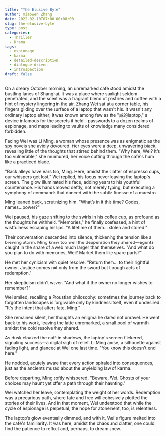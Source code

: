 ```yaml
---
title: "The Elusive Byte"
author: Xiaowen Zhang
date: 2022-02-10T07:00:00+08:00
slug: the-elusive-byte
type: post
categories:
  - Thriller
  - Drama
tags:
  - espionage
  - karma
  - detailed-description
  - dialogue-driven
  - introspection
draft: false
---
```


On a dreary October morning, an unremarked café stood amidst the bustling lanes of Shanghai. It was a place where sunlight seldom penetrated, and the scent was a fragrant blend of pastries and coffee with a hint of mystery lingering in the air. Zhang Wei sat at a corner table, his fingers gliding over the surface of a laptop that wasn't his. It wasn't any ordinary laptop either; it was known among few as the "咸的laptop," a device infamous for the secrets it held—passwords to a dozen realms of espionage, and maps leading to vaults of knowledge many considered forbidden.

Facing Wei was Li Ming, a woman whose presence was as enigmatic as the spy novels she avidly devoured. Her eyes were a deep, unwavering black, revealing little of the thoughts that stirred behind them. "Why here, Wei? It’s too vulnerable," she murmured, her voice cutting through the café's hum like a practiced blade.

"Back alleys have ears too, Ming. Here, amidst the clatter of espresso cups, our whispers get lost," Wei replied, his focus never leaving the laptop's screen. The glow illuminated his face, adding years to his youthful countenance. His hands moved deftly, not merely typing, but executing a symphony of commands that danced with the subtle finesse of a maestro.

Ming leaned back, scrutinizing him. "What’s in it this time? Codes, names...power?"

Wei paused, his gaze shifting to the swirls in his coffee cup, as profound as the thoughts he withheld. "Memories," he finally confessed, a hint of wistfulness escaping his lips. "A lifetime of them... stolen and stored."

Their conversation descended into silence, thickening the tension like a brewing storm. Ming knew too well the desperation they shared—agents caught in the snare of a web much larger than themselves. "And what do you plan to do with memories, Wei? Market them like spare parts?"

He met her cynicism with quiet resolve. "Return them... to their rightful owner. Justice comes not only from the sword but through acts of redemption."

Her skepticism didn't waver. "And what if the owner no longer wishes to remember?"

Wei smiled, recalling a Proustian philosophy: sometimes the journey back to forgotten landscapes is forgivable only by kindness itself, even if undesired. "It's the intent that alters fate, Ming."

She remained silent, her thoughts an enigma he dared not unravel. He went back to his work, leaving the latte unremarked, a small pool of warmth amidst the cold resolve they shared.

As dusk cloaked the café in shadows, the laptop's screen flickered, signaling success—a digital sigh of relief. Li Ming arose, a silhouette against fading light, and glanced at Wei one last time. "You know this doesn’t end here."

He nodded, acutely aware that every action spiraled into consequences, just as the ancients mused about the unyielding law of karma.

Before departing, Ming softly whispered, "Beware, Wei. Ghosts of your choices may haunt yet offer a path through their haunting."

Wei watched her leave, contemplating the weight of her words. Redemption was a precarious path, where fate and free will cohesively plotted the stories of their lives. And in that moment, Wei understood that while the cycle of espionage is perpetual, the hope for atonement, too, is relentless.

The laptop’s glow eventually dimmed, and with it, Wei's figure melted into the café's familiarity. It was here, amidst the chaos and clatter, one could find the patience to reflect and, perhaps, to dream anew.
